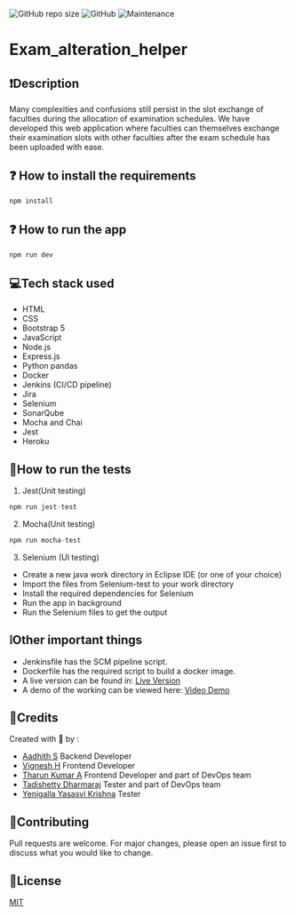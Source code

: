 ![GitHub repo size](https://img.shields.io/github/repo-size/L3g3Nd4Ry-iwnl/Exam_alteration_helper)
![GitHub](https://img.shields.io/github/license/L3g3Nd4Ry-iwnl/Exam_alteration_helper)
![Maintenance](https://img.shields.io/maintenance/yes/2021?style=plastic)

# Exam_alteration_helper

## ❗Description
Many complexities and confusions still persist in the slot exchange of faculties during the allocation of examination schedules. We have developed this web application where faculties can themselves exchange their examination slots with other faculties after the exam schedule has been uploaded with ease.
 
## ❓ How to install the requirements
```javascript
npm install
```

## ❓ How to run the app
```javascript
npm run dev
```

## 💻Tech stack used

* HTML
* CSS
* Bootstrap 5
* JavaScript
* Node.js
* Express.js
* Python pandas
* Docker
* Jenkins (CI/CD pipeline)
* Jira
* Selenium
* SonarQube
* Mocha and Chai
* Jest
* Heroku

## 🎯How to run the tests
1. Jest(Unit testing)
```javascript
npm run jest-test
```

2. Mocha(Unit testing)
```javascript
npm run mocha-test
````

3. Selenium (UI testing)
- Create a new java work directory in Eclipse IDE (or one of your choice)
- Import the files from Selenium-test to your work directory
- Install the required dependencies for Selenium
- Run the app in background
- Run the Selenium files to get the output

## ❕Other important things

- Jenkinsfile has the SCM pipeline script.
- Dockerfile has the required script to build a docker image.
- A live version can be found in: [Live Version](https://exam-alteration-helper.herokuapp.com)
- A demo of the working can be viewed here: [Video Demo](https://youtu.be/i1jRs5SPhvg)

## 💁Credits
Created with 💖 by :
- [Aadhith S](https://github.com/L3g3Nd4Ry-iwnl) Backend Developer
- [Vignesh H](https://github.com/Vignesh1326) Frontend Developer
- [Tharun Kumar A](https://github.com/TharunKumar107) Frontend Developer and part of DevOps team
- [Tadishetty Dharmaraj](https://github.com/dharmaraj133) Tester and part of DevOps team
- [Yenigalla Yasasvi Krishna](https://github.com/yasasvi1217) Tester

## 💌Contributing

Pull requests are welcome. For major changes, please open an issue first to discuss what you would like to change.

## 📕License
[MIT](https://github.com/L3g3Nd4Ry-iwnl/Exam_alteration_helper/blob/master/LICENSE)
